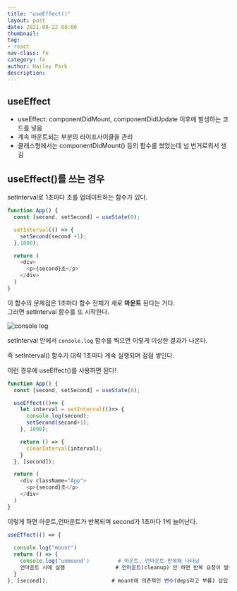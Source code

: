 ```yaml
---
title: "useEffect()"
layout: post
date: 2021-08-22 08:00
thumbnail: 
tag:
- react
nav-class: fe
category: fe
author: Hailey Park
description: 
---
```


## useEffect

- useEffect: componentDidMount, componentDidUpdate 이후에 발생하는 코드를 넣음
- 계속 마운트되는 부분의 라이프사이클을 관리
- 클래스형에서는 componentDidMount() 등의 함수를 썼었는데 넘 번거로워서 생김

## useEffect()를 쓰는 경우

setInterval로 1초마다 초를 업데이트하는 함수가 있다.

```javascript
function App() {
  const [second, setSecond] = useState(0);

  setInterval(() => {
    setSecond(second +1);
  },1000);

  return (
    <div>
      <p>{second}초</p>
    </div>
  )
}
```

이 함수의 문제점은 1초마다 함수 전체가 새로 **마운트** 된다는 거다.  
그러면 setInterval 함수를 또 시작한다.  

![console log]({{site.baseurl}}/assets/fe/eff.png)

setInterval 안에서 ```console.log``` 함수를 찍으면 이렇게 이상한 결과가 나온다.

즉 setInterval() 함수가 대략 1초마다 계속 실행되며 점점 쌓인다.

이런 경우에 useEffect()를 사용하면 된다!

```javascript
function App() {
  const [second, setSecond] = useState(0);

  useEffect(()=> {
    let interval = setInterval(()=> {
      console.log(second);
      setSecond(second+1);
    }, 1000);

    return () => {
      clearInterval(interval);
    }
  }, [second]);

  return (
    <div className="App">
      <p>{second}초</p>
    </div>
  )
}
```

이렇게 하면 마운트,언마운트가 반복되며 second가 1초마다 1씩 늘어난다.

```javascript
useEffect(() => {
  
  console.log("mount")
  return () => {
    console.log("unmound')         # 마운트, 언마운트 반복해 나타남
    언마운트 시에 실행                # 언마운트(cleanup) 안 하면 반복 요청이 발생
  }
}, [second]);                    # mount에 의존적인 변수(deps라고 부름) 삽입
```
